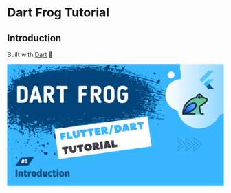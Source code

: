 # Dart Frog Tutorial

## Introduction

Built with [Dart](https://dart.dev/) :star2:

[![Watch the Full Tutorial](dart_frog.png)](https://www.youtube.com/watch?v=8Nwcfqxa73k&t=5s)
